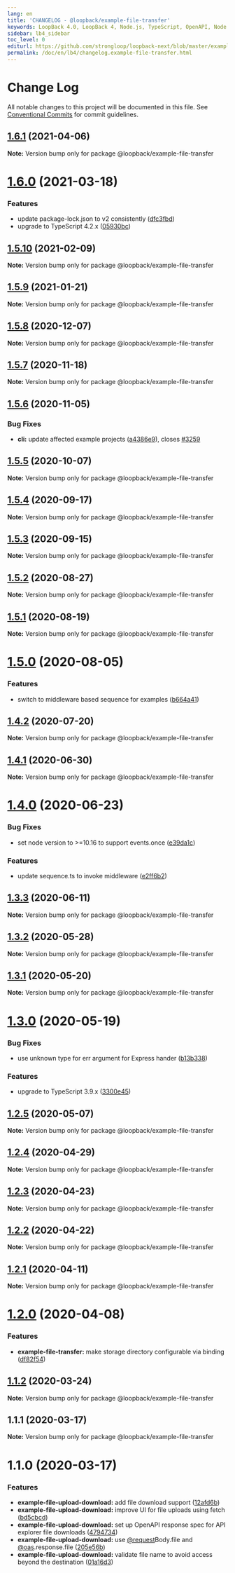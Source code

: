 ```yaml
---
lang: en
title: 'CHANGELOG - @loopback/example-file-transfer'
keywords: LoopBack 4.0, LoopBack 4, Node.js, TypeScript, OpenAPI, Node.js, TypeScript, OpenAPI, CHANGELOG
sidebar: lb4_sidebar
toc_level: 0
editurl: https://github.com/strongloop/loopback-next/blob/master/examples/file-transfer/CHANGELOG.md
permalink: /doc/en/lb4/changelog.example-file-transfer.html
---
```


# Change Log

All notable changes to this project will be documented in this file.
See [Conventional Commits](https://conventionalcommits.org) for commit guidelines.

## [1.6.1](https://github.com/strongloop/loopback-next/compare/@loopback/example-file-transfer@1.6.0...@loopback/example-file-transfer@1.6.1) (2021-04-06)

**Note:** Version bump only for package @loopback/example-file-transfer





# [1.6.0](https://github.com/strongloop/loopback-next/compare/@loopback/example-file-transfer@1.5.10...@loopback/example-file-transfer@1.6.0) (2021-03-18)


### Features

* update package-lock.json to v2 consistently ([dfc3fbd](https://github.com/strongloop/loopback-next/commit/dfc3fbdae0c9ca9f34c64154a471bef22d5ac6b7))
* upgrade to TypeScript 4.2.x ([05930bc](https://github.com/strongloop/loopback-next/commit/05930bc0cece3909dd66f75ad91eeaa2d365a480))





## [1.5.10](https://github.com/strongloop/loopback-next/compare/@loopback/example-file-transfer@1.5.9...@loopback/example-file-transfer@1.5.10) (2021-02-09)

**Note:** Version bump only for package @loopback/example-file-transfer





## [1.5.9](https://github.com/strongloop/loopback-next/compare/@loopback/example-file-transfer@1.5.8...@loopback/example-file-transfer@1.5.9) (2021-01-21)

**Note:** Version bump only for package @loopback/example-file-transfer





## [1.5.8](https://github.com/strongloop/loopback-next/compare/@loopback/example-file-transfer@1.5.7...@loopback/example-file-transfer@1.5.8) (2020-12-07)

**Note:** Version bump only for package @loopback/example-file-transfer





## [1.5.7](https://github.com/strongloop/loopback-next/compare/@loopback/example-file-transfer@1.5.6...@loopback/example-file-transfer@1.5.7) (2020-11-18)

**Note:** Version bump only for package @loopback/example-file-transfer





## [1.5.6](https://github.com/strongloop/loopback-next/compare/@loopback/example-file-transfer@1.5.5...@loopback/example-file-transfer@1.5.6) (2020-11-05)


### Bug Fixes

* **cli:** update affected example projects ([a4386e9](https://github.com/strongloop/loopback-next/commit/a4386e921713739417de5d4795950209d2f14e22)), closes [#3259](https://github.com/strongloop/loopback-next/issues/3259)





## [1.5.5](https://github.com/strongloop/loopback-next/compare/@loopback/example-file-transfer@1.5.4...@loopback/example-file-transfer@1.5.5) (2020-10-07)

**Note:** Version bump only for package @loopback/example-file-transfer





## [1.5.4](https://github.com/strongloop/loopback-next/compare/@loopback/example-file-transfer@1.5.3...@loopback/example-file-transfer@1.5.4) (2020-09-17)

**Note:** Version bump only for package @loopback/example-file-transfer





## [1.5.3](https://github.com/strongloop/loopback-next/compare/@loopback/example-file-transfer@1.5.2...@loopback/example-file-transfer@1.5.3) (2020-09-15)

**Note:** Version bump only for package @loopback/example-file-transfer





## [1.5.2](https://github.com/strongloop/loopback-next/compare/@loopback/example-file-transfer@1.5.1...@loopback/example-file-transfer@1.5.2) (2020-08-27)

**Note:** Version bump only for package @loopback/example-file-transfer





## [1.5.1](https://github.com/strongloop/loopback-next/compare/@loopback/example-file-transfer@1.5.0...@loopback/example-file-transfer@1.5.1) (2020-08-19)

**Note:** Version bump only for package @loopback/example-file-transfer





# [1.5.0](https://github.com/strongloop/loopback-next/compare/@loopback/example-file-transfer@1.4.2...@loopback/example-file-transfer@1.5.0) (2020-08-05)


### Features

* switch to middleware based sequence for examples ([b664a41](https://github.com/strongloop/loopback-next/commit/b664a4195a81c7cd4a4f71e4f7cacb9edb21347b))





## [1.4.2](https://github.com/strongloop/loopback-next/compare/@loopback/example-file-transfer@1.4.1...@loopback/example-file-transfer@1.4.2) (2020-07-20)

**Note:** Version bump only for package @loopback/example-file-transfer





## [1.4.1](https://github.com/strongloop/loopback-next/compare/@loopback/example-file-transfer@1.4.0...@loopback/example-file-transfer@1.4.1) (2020-06-30)

**Note:** Version bump only for package @loopback/example-file-transfer





# [1.4.0](https://github.com/strongloop/loopback-next/compare/@loopback/example-file-transfer@1.3.3...@loopback/example-file-transfer@1.4.0) (2020-06-23)


### Bug Fixes

* set node version to >=10.16 to support events.once ([e39da1c](https://github.com/strongloop/loopback-next/commit/e39da1ca47728eafaf83c10ce35b09b03b6a4edc))


### Features

* update sequence.ts to invoke middleware ([e2ff6b2](https://github.com/strongloop/loopback-next/commit/e2ff6b22367e919926d0f41f6d939d988c654c00))





## [1.3.3](https://github.com/strongloop/loopback-next/compare/@loopback/example-file-transfer@1.3.2...@loopback/example-file-transfer@1.3.3) (2020-06-11)

**Note:** Version bump only for package @loopback/example-file-transfer





## [1.3.2](https://github.com/strongloop/loopback-next/compare/@loopback/example-file-transfer@1.3.1...@loopback/example-file-transfer@1.3.2) (2020-05-28)

**Note:** Version bump only for package @loopback/example-file-transfer





## [1.3.1](https://github.com/strongloop/loopback-next/compare/@loopback/example-file-transfer@1.3.0...@loopback/example-file-transfer@1.3.1) (2020-05-20)

**Note:** Version bump only for package @loopback/example-file-transfer





# [1.3.0](https://github.com/strongloop/loopback-next/compare/@loopback/example-file-transfer@1.2.5...@loopback/example-file-transfer@1.3.0) (2020-05-19)


### Bug Fixes

* use unknown type for err argument for Express hander ([b13b338](https://github.com/strongloop/loopback-next/commit/b13b3386a06332b71b33a64f5bc2ab9b4544cc8a))


### Features

* upgrade to TypeScript 3.9.x ([3300e45](https://github.com/strongloop/loopback-next/commit/3300e4569ab8410bb1285f7a54d326e9d976476d))





## [1.2.5](https://github.com/strongloop/loopback-next/compare/@loopback/example-file-transfer@1.2.4...@loopback/example-file-transfer@1.2.5) (2020-05-07)

**Note:** Version bump only for package @loopback/example-file-transfer





## [1.2.4](https://github.com/strongloop/loopback-next/compare/@loopback/example-file-transfer@1.2.3...@loopback/example-file-transfer@1.2.4) (2020-04-29)

**Note:** Version bump only for package @loopback/example-file-transfer





## [1.2.3](https://github.com/strongloop/loopback-next/compare/@loopback/example-file-transfer@1.2.2...@loopback/example-file-transfer@1.2.3) (2020-04-23)

**Note:** Version bump only for package @loopback/example-file-transfer





## [1.2.2](https://github.com/strongloop/loopback-next/compare/@loopback/example-file-transfer@1.2.1...@loopback/example-file-transfer@1.2.2) (2020-04-22)

**Note:** Version bump only for package @loopback/example-file-transfer





## [1.2.1](https://github.com/strongloop/loopback-next/compare/@loopback/example-file-transfer@1.2.0...@loopback/example-file-transfer@1.2.1) (2020-04-11)

**Note:** Version bump only for package @loopback/example-file-transfer





# [1.2.0](https://github.com/strongloop/loopback-next/compare/@loopback/example-file-transfer@1.1.2...@loopback/example-file-transfer@1.2.0) (2020-04-08)


### Features

* **example-file-transfer:** make storage directory configurable via binding ([df82f54](https://github.com/strongloop/loopback-next/commit/df82f54d9d61d5cfc165d7f1e3b7806f70a5f656))





## [1.1.2](https://github.com/strongloop/loopback-next/compare/@loopback/example-file-transfer@1.1.1...@loopback/example-file-transfer@1.1.2) (2020-03-24)

**Note:** Version bump only for package @loopback/example-file-transfer





## 1.1.1 (2020-03-17)

**Note:** Version bump only for package @loopback/example-file-transfer





# 1.1.0 (2020-03-17)


### Features

* **example-file-upload-download:** add file download support ([12afd6b](https://github.com/strongloop/loopback-next/commit/12afd6b47ee1d371c68d03bd86c03d49b5f43b8d))
* **example-file-upload-download:** improve UI for file uploads using fetch ([bd5cbcd](https://github.com/strongloop/loopback-next/commit/bd5cbcd67e9947bc1d2202b9401dd045a514af52))
* **example-file-upload-download:** set up OpenAPI response spec for API explorer file downloads ([4794734](https://github.com/strongloop/loopback-next/commit/47947344a28834e2515f166d21d46a2a66246bb9))
* **example-file-upload-download:** use [@request](https://github.com/request)Body.file and [@oas](https://github.com/oas).response.file ([205e56b](https://github.com/strongloop/loopback-next/commit/205e56b162ed6121c6f6af938e7416bf662d6833))
* **example-file-upload-download:** validate file name to avoid access beyond the destination ([01a16d3](https://github.com/strongloop/loopback-next/commit/01a16d3b1305443548acf41fde1f458076ca2e60))

